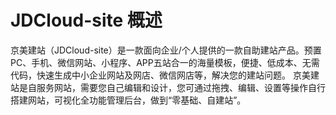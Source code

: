 # JDCloud-site 概述
京美建站（JDCloud-site）是一款面向企业/个人提供的一款自助建站产品。预置PC、手机、微信网站、小程序、APP五站合一的海量模板，便捷、低成本、无需代码，快速生成中小企业网站及网店、微信网店等，解决您的建站问题。
京美建站是自服务网站，需要您自己编辑和设计，您可通过拖拽、编辑、设置等操作自行搭建网站，可视化全功能管理后台，做到“零基础、自建站”。
